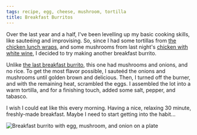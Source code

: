 ```yaml
---
tags: recipe, egg, cheese, mushroom, tortilla
title: Breakfast Burritos
---
```


Over the last year and a half, I've been levelling up my basic cooking
skills, like sauteéing and improvising. So, since I had some tortillas
from [the chicken lunch wraps](/blog/2016/06/02/chicken-lunch-wraps),
and some mushrooms from last night's [chicken with white
wine](/blog/2016/02/24/poulet-au-vin-blanc/), I decided to try making
another breakfast burrito.

Unlike [the last breakfast
burrito](/blog/2015/07/26/simple-breakfast-burritos/), this one
had mushrooms and onions, and no rice. To get the most flavor possible,
I sauteéd the onions and mushrooms until golden brown and delicious.
Then, I turned off the burner, and with the remaining heat, scrambled the
eggs. I assembled the lot into a warm tortilla, and for a finishing
touch, added some salt, pepper, and tabasco.

I wish I could eat like this every morning. Having a nice, relaxing 30
minute, freshly-made breakfast. Maybe I need to start getting into the
habit...

![Breakfast burrito with egg, mushroom, and onion on
a plate](glamour.jpg)
